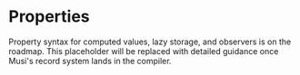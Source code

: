 # Properties

Property syntax for computed values, lazy storage, and observers is on the roadmap. This placeholder will be replaced with detailed guidance once Musi's record system lands in the compiler.
